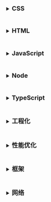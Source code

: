 <details>
<summary><h3 style="display:inline-block">CSS</h3></summary>
  <ul>
    <li><a href="CSS/01_CSS伪类和伪元素的区别">01_CSS伪类和伪元素的区别</a></li>
    <li><a href="CSS/02_清除浮动">02_清除浮动</a></li>
    <li><a href="CSS/03_实现两列布局">03_实现两列布局</a></li>
    <li><a href="CSS/04_实现水平垂直居中">04_实现水平垂直居中</a></li>
    <li><a href="CSS/05_CSS隐藏元素的几种方法">05_CSS隐藏元素的几种方法</a></li>
    <li><a href="CSS/06_CSS中的属性设置百分比时对应的计算基准是？">06_CSS中的属性设置百分比时对应的计算基准是？</a></li>
    <li><a href="CSS/07_行内元素和块级元素的具体区别是什么？行内元素的padding和margin可设置吗？">07_行内元素和块级元素的具体区别是什么？行内元素的padding和margin可设置吗？</a></li>
    <li><a href="CSS/08_如何实现Sticky Footer布局">08_如何实现Sticky Footer布局</a></li>
    <li><a href="CSS/09_CSS中的inherit、initial、unset关键字的区别是什么？">09_CSS中的inherit、initial、unset关键字的区别是什么？</a></li>
    <li><a href="CSS/10_两个嵌套的div，position都是absolute，子div设置top属性，那么这个top是相对于父元素的哪个位置定位的。">10_两个嵌套的div，position都是absolute，子div设置top属性，那么这个top是相对于父元素的哪个位置定位的。</a></li>
    <li><a href="CSS/11_用纯CSS创建一个三角形的原理是什么？">11_用纯CSS创建一个三角形的原理是什么？</a></li>
    <li><a href="CSS/12_CSS sprite(精灵图">12_CSS sprite(精灵图</a></li>
    <li><a href="CSS/13_什么是FOUC？如何避免">13_什么是FOUC？如何避免</a></li>
    <li><a href="CSS/14_display inline-block-block的间隙怎么去除？">14_display inline-block-block的间隙怎么去除？</a></li>
    <li><a href="CSS/15_请简述CSS不同选择器的权重">15_请简述CSS不同选择器的权重</a></li>
    <li><a href="CSS/16_CSS中可以容文字在垂直方向和水平方向重叠的两个属性是什么？">16_CSS中可以容文字在垂直方向和水平方向重叠的两个属性是什么？</a></li>
    <li><a href="CSS/17_如何实现水平居中？">17_如何实现水平居中？</a></li>
    <li><a href="CSS/18_如何实现小于12px的字体">18_如何实现小于12px的字体</a></li>
    <li><a href="CSS/19_简单说一下CSS预处理器">19_简单说一下CSS预处理器</a></li>
    <li><a href="CSS/20_rgba()和opacity的透明效果有什么不同？">20_rgba()和opacity的透明效果有什么不同？</a></li>
    <li><a href="CSS/21_超链接访问过后hover样式就不会出现的问题是什么？如何解决？">21_超链接访问过后hover样式就不会出现的问题是什么？如何解决？</a></li>
    <li><a href="CSS/22_说一说如何解决高度塌陷">22_说一说如何解决高度塌陷</a></li>
    <li><a href="CSS/23_justify-content的space-between和space-around的区别是什么？">23_justify-content的space-between和space-around的区别是什么？</a></li>
    <li><a href="CSS/24_flex 1的完整写法是什么？分别是什么意思？">24_flex 1的完整写法是什么？分别是什么意思？</a></li>
    <li><a href="CSS/25_动手实现一个左右固定100px，中间自适应的三列布局(至少三种)">25_动手实现一个左右固定100px，中间自适应的三列布局(至少三种)</a></li>
    <li><a href="CSS/26_position：absolute是相对于谁的定位？">26_position：absolute是相对于谁的定位？</a></li>
    <li><a href="CSS/27_CSS中存在几种定位方式？">27_CSS中存在几种定位方式？</a></li>
    <li><a href="CSS/28_前端项目中为什么要初始化CSS样式？">28_前端项目中为什么要初始化CSS样式？</a></li>
    <li><a href="CSS/29_什么是CSS Sprites？">29_什么是CSS Sprites？</a></li>
    <li><a href="CSS/30_style标签写在body后与body前有什么区别？">30_style标签写在body后与body前有什么区别？</a></li>
    <li><a href="CSS/31_CSS动画和JS实现的动画分别有哪些优缺点？">31_CSS动画和JS实现的动画分别有哪些优缺点？</a></li>
    <li><a href="CSS/32_说一说transform和translate">32_说一说transform和translate</a></li>
  </ul>
</details>
      
<details>
<summary><h3 style="display:inline-block">HTML</h3></summary>
  <ul>
    <li><a href="HTML/01_页面导入样式时，使用link和@import有什么区别？">01_页面导入样式时，使用link和@import有什么区别？</a></li>
    <li><a href="HTML/02_元素的alt和title有什么区别？">02_元素的alt和title有什么区别？</a></li>
    <li><a href="HTML/03_每个HTML文件里开头都有个很重要的东西，DOCTYPE，知道这是干什么的吗？">03_每个HTML文件里开头都有个很重要的东西，DOCTYPE，知道这是干什么的吗？</a></li>
    <li><a href="HTML/04_简述href和src属性的区别">04_简述href和src属性的区别</a></li>
    <li><a href="HTML/05_HTML5中的拖拽事件的顺序是什么？">05_HTML5中的拖拽事件的顺序是什么？</a></li>
    <li><a href="HTML/06_rgba()和opacity的透明效果有什么不同？">06_rgba()和opacity的透明效果有什么不同？</a></li>
    <li><a href="HTML/07_disabled和readonly的区别？">07_disabled和readonly的区别？</a></li>
    <li><a href="HTML/08_简述一下你对HTML语义化的理解">08_简述一下你对HTML语义化的理解</a></li>
    <li><a href="HTML/09_常用的meta标签有什么？">09_常用的meta标签有什么？</a></li>
    <li><a href="HTML/10_label标签有什么应用场景？">10_label标签有什么应用场景？</a></li>
    <li><a href="HTML/11_两个div上下排列，都设margin，有什么现象？">11_两个div上下排列，都设margin，有什么现象？</a></li>
    <li><a href="HTML/12_iframe 框架有哪些优缺点？">12_iframe 框架有哪些优缺点？</a></li>
    <li><a href="HTML/13_HTML的全局属性有哪些？">13_HTML的全局属性有哪些？</a></li>
    <li><a href="HTML/14_说一下你对网页标准和定制标准机构重要性的理解">14_说一下你对网页标准和定制标准机构重要性的理解</a></li>
    <li><a href="HTML/15_以下选项中，哪些是html5中input新增的type属性的值？">15_以下选项中，哪些是html5中input新增的type属性的值？</a></li>
    <li><a href="HTML/16_下列哪些元素在浏览器默认样式下会加粗文本？">16_下列哪些元素在浏览器默认样式下会加粗文本？</a></li>
    <li><a href="HTML/17_canvas和svg的区别是什么？">17_canvas和svg的区别是什么？</a></li>
    <li><a href="HTML/18_如何禁用a标签跳转页面或定位链接">18_如何禁用a标签跳转页面或定位链接</a></li>
    <li><a href="HTML/19_什么情况下会引发回流？">19_什么情况下会引发回流？</a></li>
    <li><a href="HTML/20_什么情况下会触发重绘？">20_什么情况下会触发重绘？</a></li>
    <li><a href="HTML/21_script标签可以出现在什么位置？那种比较好？">21_script标签可以出现在什么位置？那种比较好？</a></li>
    <li><a href="HTML/22_script标签有什么常用属性？">22_script标签有什么常用属性？</a></li>
    <li><a href="HTML/23_详细说一下script标签的defer属性和async属性">23_详细说一下script标签的defer属性和async属性</a></li>
    <li><a href="HTML/24_HTML中那些标签允许省略结尾标签？">24_HTML中那些标签允许省略结尾标签？</a></li>
  </ul>
</details>
      
<details>
<summary><h3 style="display:inline-block">JavaScript</h3></summary>
  <ul>
    <li><a href="JavaScript/01_写一个mySetInterVal(fn, a, b)，每次间隔a,a+b,a+2b,...,a+nb的时间，然后写一个myClear，停止上面的mySetInterVal">01_写一个mySetInterVal(fn, a, b)，每次间隔a,a+b,a+2b,...,a+nb的时间，然后写一个myClear，停止上面的mySetInterVal</a></li>
    <li><a href="JavaScript/02_写个js方法统计localStorage的使用空间和剩余空间">02_写个js方法统计localStorage的使用空间和剩余空间</a></li>
    <li><a href="JavaScript/03_什么是闭包？闭包的优缺点以及实现原理和应用场景分别是什么？">03_什么是闭包？闭包的优缺点以及实现原理和应用场景分别是什么？</a></li>
    <li><a href="JavaScript/04_什么是事件委托？有什么好处？">04_什么是事件委托？有什么好处？</a></li>
    <li><a href="JavaScript/05_类数组和数组的区别是什么？类数组如何转换为数组">05_类数组和数组的区别是什么？类数组如何转换为数组</a></li>
    <li><a href="JavaScript/06_如何实现链式调用">06_如何实现链式调用</a></li>
    <li><a href="JavaScript/07_实现add(1)(2)(3)">07_实现add(1)(2)(3)</a></li>
    <li><a href="JavaScript/08_==和===、以及Object.is的区别">08_==和===、以及Object.is的区别</a></li>
    <li><a href="JavaScript/09_实现lodash 的_.get()方法">09_实现lodash 的_.get()方法</a></li>
    <li><a href="JavaScript/10_防抖和节流">10_防抖和节流</a></li>
    <li><a href="JavaScript/11_箭头函数与普通函数的区别">11_箭头函数与普通函数的区别</a></li>
    <li><a href="JavaScript/12_用js递归的方式写1~100的求和">12_用js递归的方式写1~100的求和</a></li>
    <li><a href="JavaScript/13_for...in和for...of的区别？">13_for...in和for...of的区别？</a></li>
    <li><a href="JavaScript/14_下面代码执行后，iNum的值是">14_下面代码执行后，iNum的值是</a></li>
    <li><a href="JavaScript/15_用js实现随机选取10–100之间的10个数字，存入一个数组，并排序">15_用js实现随机选取10–100之间的10个数字，存入一个数组，并排序</a></li>
    <li><a href="JavaScript/16_Promise.all处理异步请求，其中有成功有失败，那么Promise.all的状态是什么？">16_Promise.all处理异步请求，其中有成功有失败，那么Promise.all的状态是什么？</a></li>
    <li><a href="JavaScript/17_简述JavaScript同步和异步的区别">17_简述JavaScript同步和异步的区别</a></li>
    <li><a href="JavaScript/18_es6中for循环中let和var区别">18_es6中for循环中let和var区别</a></li>
    <li><a href="JavaScript/19_JavaScript中如何清空一个数组">19_JavaScript中如何清空一个数组</a></li>
    <li><a href="JavaScript/20_JavaScript的typeof返回哪些数据类型">20_JavaScript的typeof返回哪些数据类型</a></li>
    <li><a href="JavaScript/21_如何判断一个变量的类型">21_如何判断一个变量的类型</a></li>
    <li><a href="JavaScript/22_['1', '2', '3'].map(parseInt) what & why">22_['1', '2', '3'].map(parseInt) what & why</a></li>
    <li><a href="JavaScript/23_介绍下 Set、Map、WeakSet 和 WeakMap 的区别？">23_介绍下 Set、Map、WeakSet 和 WeakMap 的区别？</a></li>
    <li><a href="JavaScript/24_eval是做什么的？">24_eval是做什么的？</a></li>
    <li><a href="JavaScript/25_js中有几种模块规范？">25_js中有几种模块规范？</a></li>
    <li><a href="JavaScript/26_如何获取浏览器URL中查询字符串中的参数？">26_如何获取浏览器URL中查询字符串中的参数？</a></li>
    <li><a href="JavaScript/27_ES6如何动态加载import">27_ES6如何动态加载import</a></li>
    <li><a href="JavaScript/28_for...of和for...in的区别">28_for...of和for...in的区别</a></li>
    <li><a href="JavaScript/29_实现(5).add(3).minus(2)功能">29_实现(5).add(3).minus(2)功能</a></li>
    <li><a href="JavaScript/30_Promise构造函数是同步执行还是异步执行，那么then方法呢？">30_Promise构造函数是同步执行还是异步执行，那么then方法呢？</a></li>
    <li><a href="JavaScript/31_forEach，map和filter的区别">31_forEach，map和filter的区别</a></li>
    <li><a href="JavaScript/32_手写Promise.all方法">32_手写Promise.all方法</a></li>
    <li><a href="JavaScript/33_用最简单的方法求数组中最大的元素">33_用最简单的方法求数组中最大的元素</a></li>
    <li><a href="JavaScript/34_说说你对以下几个页面生命周期事件的理解：DOMContentLoaded，load，beforeunload，unload">34_说说你对以下几个页面生命周期事件的理解：DOMContentLoaded，load，beforeunload，unload</a></li>
    <li><a href="JavaScript/35_如何阻止事件冒泡和默认行为">35_如何阻止事件冒泡和默认行为</a></li>
    <li><a href="JavaScript/36_typeof NaN的结果是什么？">36_typeof NaN的结果是什么？</a></li>
    <li><a href="JavaScript/37_如何把一个字符串的大小写取反(大写变小写小写变大写)，例如'AbC'变成'aBc' 。">37_如何把一个字符串的大小写取反(大写变小写小写变大写)，例如'AbC'变成'aBc' 。</a></li>
    <li><a href="JavaScript/38_forEach中return有效果吗？如何中断forEach循环？">38_forEach中return有效果吗？如何中断forEach循环？</a></li>
    <li><a href="JavaScript/39_在JavaScript中如何判断一个值为数组类型">39_在JavaScript中如何判断一个值为数组类型</a></li>
    <li><a href="JavaScript/40_call和apply的区别是什么，哪个性能更好一些">40_call和apply的区别是什么，哪个性能更好一些</a></li>
    <li><a href="JavaScript/41_isNaN和Number.isNaN函数的区别？">41_isNaN和Number.isNaN函数的区别？</a></li>
    <li><a href="JavaScript/42_Array构造函数只有一个参数时的表现？">42_Array构造函数只有一个参数时的表现？</a></li>
    <li><a href="JavaScript/43_{}和[]的valueOf和toString的结果是什么？">43_{}和[]的valueOf和toString的结果是什么？</a></li>
    <li><a href="JavaScript/44_如何将字符串转换为数字">44_如何将字符串转换为数字</a></li>
    <li><a href="JavaScript/45_如何将浮点数点左边的数每三位添加一个逗号，如12000000.11转化为12, 000, 000.11">45_如何将浮点数点左边的数每三位添加一个逗号，如12000000.11转化为12, 000, 000.11</a></li>
    <li><a href="JavaScript/46_请分析5 == [[['5']]]的结果">46_请分析5 == [[['5']]]的结果</a></li>
    <li><a href="JavaScript/47_分析代码结果题">47_分析代码结果题</a></li>
    <li><a href="JavaScript/48_选出执行结果为[0,1,2,3,4]的代码">48_选出执行结果为[0,1,2,3,4]的代码</a></li>
    <li><a href="JavaScript/49_请描述cookies、sessionStorage和localStorage的区别">49_请描述cookies、sessionStorage和localStorage的区别</a></li>
    <li><a href="JavaScript/50_说说你对作用域链的理解">50_说说你对作用域链的理解</a></li>
    <li><a href="JavaScript/51_null和undefined的区别">51_null和undefined的区别</a></li>
    <li><a href="JavaScript/52_JavaScript中的'use strict';是什么意思？">52_JavaScript中的'use strict';是什么意思？</a></li>
    <li><a href="JavaScript/53_说一说你对JSON的了解">53_说一说你对JSON的了解</a></li>
    <li><a href="JavaScript/54_attribute和property的区别是什么？">54_attribute和property的区别是什么？</a></li>
    <li><a href="JavaScript/55_谈谈let和var的区别">55_谈谈let和var的区别</a></li>
    <li><a href="JavaScript/56_封装一个函数，参数是定时器的事件，.then执行回调函数">56_封装一个函数，参数是定时器的事件，.then执行回调函数</a></li>
    <li><a href="JavaScript/57_如何判断两个对象相等">57_如何判断两个对象相等</a></li>
    <li><a href="JavaScript/58_写一个函数来判断一个对象是否为数组">58_写一个函数来判断一个对象是否为数组</a></li>
    <li><a href="JavaScript/59_简单说一下async、await的优缺点">59_简单说一下async、await的优缺点</a></li>
    <li><a href="JavaScript/60_以下哪个语句打印结果是false？">60_以下哪个语句打印结果是false？</a></li>
    <li><a href="JavaScript/61_代码的输出结果是什么？为什么？">61_代码的输出结果是什么？为什么？</a></li>
    <li><a href="JavaScript/62_typeof null的结果是什么？为什么？">62_typeof null的结果是什么？为什么？</a></li>
    <li><a href="JavaScript/63_请阅读下面这段代码，并说出输出结果">63_请阅读下面这段代码，并说出输出结果</a></li>
    <li><a href="JavaScript/64_编写一个方法，将短横线命名法转换为驼峰命名法">64_编写一个方法，将短横线命名法转换为驼峰命名法</a></li>
    <li><a href="JavaScript/65_foo = foo  bar，这行代码是什么意思？">65_foo = foo  bar，这行代码是什么意思？</a></li>
    <li><a href="JavaScript/66_观察下面的代码，代码会输出什么？">66_观察下面的代码，代码会输出什么？</a></li>
    <li><a href="JavaScript/67_数组中的pop、push、unshift和shift有什么区别？">67_数组中的pop、push、unshift和shift有什么区别？</a></li>
    <li><a href="JavaScript/68_分析下面这段代码，并说出输出结果">68_分析下面这段代码，并说出输出结果</a></li>
    <li><a href="JavaScript/69_字符串反转，如将'12345678'变成'87654321'">69_字符串反转，如将'12345678'变成'87654321'</a></li>
    <li><a href="JavaScript/70_JavaScript中的!!是什么？">70_JavaScript中的!!是什么？</a></li>
    <li><a href="JavaScript/71_Proxy相比Object.defineProperty有什么优势">71_Proxy相比Object.defineProperty有什么优势</a></li>
    <li><a href="JavaScript/72_说一下暂时性死区">72_说一下暂时性死区</a></li>
    <li><a href="JavaScript/73_第133题：typeof Date.now()的值是什么？">73_第133题：typeof Date.now()的值是什么？</a></li>
    <li><a href="JavaScript/74_[] == ![]的结果是什么？为什么？">74_[] == ![]的结果是什么？为什么？</a></li>
    <li><a href="JavaScript/75_null是不是一个对象？如果是，如何判断一个对象是null？">75_null是不是一个对象？如果是，如何判断一个对象是null？</a></li>
    <li><a href="JavaScript/76_箭头可以当做构造函数吗？为什么？">76_箭头可以当做构造函数吗？为什么？</a></li>
    <li><a href="JavaScript/77_页面上有一个input，还有一个p标签，改变input后p标签就跟着变化，如何处理？监听input的哪个事件，在什么时候触发？">77_页面上有一个input，还有一个p标签，改变input后p标签就跟着变化，如何处理？监听input的哪个事件，在什么时候触发？</a></li>
    <li><a href="JavaScript/78_怎么禁止默认行为？a标签的默认行为被禁止怎么实现跳转？">78_怎么禁止默认行为？a标签的默认行为被禁止怎么实现跳转？</a></li>
    <li><a href="JavaScript/79_如何计算一个对象的深度">79_如何计算一个对象的深度</a></li>
    <li><a href="JavaScript/80_[1,2]=='1,2'的结果是什么？为什么？">80_[1,2]=='1,2'的结果是什么？为什么？</a></li>
    <li><a href="JavaScript/81_写一个函数，用于打乱一个数组，并返回">81_写一个函数，用于打乱一个数组，并返回</a></li>
    <li><a href="JavaScript/82_在一个ul里有10个li，实现点击对应的li，输出对应的下标">82_在一个ul里有10个li，实现点击对应的li，输出对应的下标</a></li>
    <li><a href="JavaScript/83_请说出函数的执行结果，为什么？">83_请说出函数的执行结果，为什么？</a></li>
    <li><a href="JavaScript/84_函数中的arguments是数组吗？若不是，如何将它转化为真正的数组？">84_函数中的arguments是数组吗？若不是，如何将它转化为真正的数组？</a></li>
    <li><a href="JavaScript/85_说一说在前端项目中如何捕获异常">85_说一说在前端项目中如何捕获异常</a></li>
    <li><a href="JavaScript/86_如何获取html元素实际的样式值？">86_如何获取html元素实际的样式值？</a></li>
    <li><a href="JavaScript/87_alert(1&&2)的值是什么？">87_alert(1&&2)的值是什么？</a></li>
    <li><a href="JavaScript/88_说一说JS提供的遍历数组的API">88_说一说JS提供的遍历数组的API</a></li>
    <li><a href="JavaScript/89_Number(null)的结果是什么？">89_Number(null)的结果是什么？</a></li>
    <li><a href="JavaScript/90_请对已知数组进行升序排序">90_请对已知数组进行升序排序</a></li>
    <li><a href="JavaScript/91_promise的.catch执行后，.then还会执行吗？">91_promise的.catch执行后，.then还会执行吗？</a></li>
    <li><a href="JavaScript/91_在js中，请说说你对10.toString(16)的理解">91_在js中，请说说你对10.toString(16)的理解</a></li>
    <li><a href="JavaScript/92_简单说一下==是怎么工作的">92_简单说一下==是怎么工作的</a></li>
    <li><a href="JavaScript/93_下列代码的运行结果是什么？为什么？">93_下列代码的运行结果是什么？为什么？</a></li>
    <li><a href="JavaScript/94_该语句的结果是什么？">94_该语句的结果是什么？</a></li>
    <li><a href="JavaScript/95_下面这段代码的运行结果是什么？">95_下面这段代码的运行结果是什么？</a></li>
    <li><a href="JavaScript/96_谈一谈var、let和const的区别">96_谈一谈var、let和const的区别</a></li>
    <li><a href="JavaScript/97_什么是Proxy？使用场景有哪些？">97_什么是Proxy？使用场景有哪些？</a></li>
    <li><a href="JavaScript/98_简单说下ES6中的迭代器">98_简单说下ES6中的迭代器</a></li>
    <li><a href="JavaScript/99_怎么使用setTimeout实现setInterval？">99_怎么使用setTimeout实现setInterval？</a></li>
    <li><a href="JavaScript/100_实现数组去重">100_实现数组去重</a></li>
    <li><a href="JavaScript/101_改造下面这段代码，使其输入1 2 3 4 5">101_改造下面这段代码，使其输入1 2 3 4 5</a></li>
    <li><a href="JavaScript/102_如何判断一个对象是空对象">102_如何判断一个对象是空对象</a></li>
    <li><a href="JavaScript/103_你知道window.requestAnimationFrame吗？">103_你知道window.requestAnimationFrame吗？</a></li>
    <li><a href="JavaScript/104_下面这段代码的运行结果是什么？">104_下面这段代码的运行结果是什么？</a></li>
    <li><a href="JavaScript/105_​const声明了数组，还能push元素吗，为什么？">105_​const声明了数组，还能push元素吗，为什么？</a></li>
    <li><a href="JavaScript/106_有封装过axios吗？怎么封装的？">106_有封装过axios吗？怎么封装的？</a></li>
    <li><a href="JavaScript/107_object.assign和扩展运算法是深拷贝还是浅拷贝，两者区别是什么？">107_object.assign和扩展运算法是深拷贝还是浅拷贝，两者区别是什么？</a></li>
    <li><a href="JavaScript/108_Math.ceil()、Math.round()、Math.floor()三者的区别是什么？">108_Math.ceil()、Math.round()、Math.floor()三者的区别是什么？</a></li>
    <li><a href="JavaScript/109_用尽可能多的方法实现数组扁平化">109_用尽可能多的方法实现数组扁平化</a></li>
    <li><a href="JavaScript/110_基本类型之间的转换">110_基本类型之间的转换</a></li>
    <li><a href="JavaScript/111_localStorage和sessionStorage有什么相同点和不同点">111_localStorage和sessionStorage有什么相同点和不同点</a></li>
    <li><a href="JavaScript/112_下面这段代码的运行结果是什么？为什么？">112_下面这段代码的运行结果是什么？为什么？</a></li>
    <li><a href="JavaScript/113_说一说ES的新特性">113_说一说ES的新特性</a></li>
    <li><a href="JavaScript/114_如何判断一个变量是字符串类型">114_如何判断一个变量是字符串类型</a></li>
    <li><a href="JavaScript/115_说一下你了解的Promise方法">115_说一下你了解的Promise方法</a></li>
  </ul>
</details>
      
<details>
<summary><h3 style="display:inline-block">Node</h3></summary>
  <ul>
    <li><a href="Node/01_NodeJS中存在哪些全局的对象、属性、方法">01_NodeJS中存在哪些全局的对象、属性、方法</a></li>
  </ul>
</details>
      
<details>
<summary><h3 style="display:inline-block">TypeScript</h3></summary>
  <ul>
    <li><a href="TypeScript/01_TS中any和unknown有什么区别？">01_TS中any和unknown有什么区别？</a></li>
    <li><a href="TypeScript/02_你有在项目中使用过TypeScript吗？">02_你有在项目中使用过TypeScript吗？</a></li>
    <li><a href="TypeScript/03_如何将unknown类型指定为一个更具体的类型？">03_如何将unknown类型指定为一个更具体的类型？</a></li>
    <li><a href="TypeScript/04_Typescript中never和void的区别？">04_Typescript中never和void的区别？</a></li>
    <li><a href="TypeScript/05_TypeScript的内置数据类型有哪些？">05_TypeScript的内置数据类型有哪些？</a></li>
    <li><a href="TypeScript/06_tsconfig.json是什么的？">06_tsconfig.json是什么的？</a></li>
    <li><a href="TypeScript/07_TypeScript支持的访问修饰符有哪些？">07_TypeScript支持的访问修饰符有哪些？</a></li>
    <li><a href="TypeScript/08_Typescript中interface和type的差别是什么？">08_Typescript中interface和type的差别是什么？</a></li>
  </ul>
</details>
      
<details>
<summary><h3 style="display:inline-block">工程化</h3></summary>
  <ul>
    <li><a href="工程化/01_webpack中loader和plugin的区别是什么？">01_webpack中loader和plugin的区别是什么？</a></li>
    <li><a href="工程化/02_你知道tree-shaking吗？简单说下原理">02_你知道tree-shaking吗？简单说下原理</a></li>
    <li><a href="工程化/03_ESLint是什么？">03_ESLint是什么？</a></li>
    <li><a href="工程化/04_babel-polyfill是干什么的？">04_babel-polyfill是干什么的？</a></li>
    <li><a href="工程化/05_从你的角度说说webpack是做什么？">05_从你的角度说说webpack是做什么？</a></li>
  </ul>
</details>
      
<details>
<summary><h3 style="display:inline-block">性能优化</h3></summary>
  <ul>
    <li><a href="性能优化/01_什么情况下会导致内存泄漏，该如何解决">01_什么情况下会导致内存泄漏，该如何解决</a></li>
    <li><a href="性能优化/02_png-8和png-24有什么区别">02_png-8和png-24有什么区别</a></li>
    <li><a href="性能优化/03_一个页面上包含大量图片（电商网站），加载速度很慢，有什么优化方案吗？">03_一个页面上包含大量图片（电商网站），加载速度很慢，有什么优化方案吗？</a></li>
    <li><a href="性能优化/04_为什么利用多个域名来存储网站资源会更有效？">04_为什么利用多个域名来存储网站资源会更有效？</a></li>
    <li><a href="性能优化/05_CDN是什么？为什么使用CDN？">05_CDN是什么？为什么使用CDN？</a></li>
  </ul>
</details>
      
<details>
<summary><h3 style="display:inline-block">框架</h3></summary>
  <ul>
    <li><a href="框架/01_对v-model的理解">01_对v-model的理解</a></li>
    <li><a href="框架/02_v-show和v-if的区别">02_v-show和v-if的区别</a></li>
    <li><a href="框架/03_Vue.delete和delete的区别">03_Vue.delete和delete的区别</a></li>
    <li><a href="框架/04_什么是虚拟DOM？">04_什么是虚拟DOM？</a></li>
    <li><a href="框架/05_Vue3.0里为什么要用Proxy API替代defineProperty API？">05_Vue3.0里为什么要用Proxy API替代defineProperty API？</a></li>
    <li><a href="框架/06_谈谈你对Vue中keep-alive的理解">06_谈谈你对Vue中keep-alive的理解</a></li>
    <li><a href="框架/07_说说vue中，key的原理">07_说说vue中，key的原理</a></li>
    <li><a href="框架/08_Vue中的自定义指令是什么？有什么应用场景">08_Vue中的自定义指令是什么？有什么应用场景</a></li>
    <li><a href="框架/09_Vue父子组件生命周期的执行顺序是什么？">09_Vue父子组件生命周期的执行顺序是什么？</a></li>
    <li><a href="框架/10_Vue父组件可以监听到子组件的生命周期吗？请说出实现方法。">10_Vue父组件可以监听到子组件的生命周期吗？请说出实现方法。</a></li>
    <li><a href="框架/11_怎么为Vue3组件实现v-model？">11_怎么为Vue3组件实现v-model？</a></li>
    <li><a href="框架/12_说一说Vue2与Vue3有哪些不同？">12_说一说Vue2与Vue3有哪些不同？</a></li>
    <li><a href="框架/13_Vue2可以监听数组的变化的吗？怎么解决？">13_Vue2可以监听数组的变化的吗？怎么解决？</a></li>
    <li><a href="框架/14_说一说useRoute和useRouter的区别">14_说一说useRoute和useRouter的区别</a></li>
    <li><a href="框架/15_为什么v-if和v-for不能一起使用？">15_为什么v-if和v-for不能一起使用？</a></li>
    <li><a href="框架/16_说一下Vue组件的通信方式">16_说一下Vue组件的通信方式</a></li>
    <li><a href="框架/17_说一说Vue中diff算法">17_说一说Vue中diff算法</a></li>
    <li><a href="框架/18_刷新浏览器后，Vuex的数据是否存在？如何解决？">18_刷新浏览器后，Vuex的数据是否存在？如何解决？</a></li>
    <li><a href="框架/19_虚拟DOM真的比真实DOM快吗？">19_虚拟DOM真的比真实DOM快吗？</a></li>
    <li><a href="框架/20_说一下Vue父子组件的生命周期">20_说一下Vue父子组件的生命周期</a></li>
  </ul>
</details>
      
<details>
<summary><h3 style="display:inline-block">网络</h3></summary>
  <ul>
    <li><a href="网络/01_HTTP包含的几种请求方式">01_HTTP包含的几种请求方式</a></li>
    <li><a href="网络/02_POST和GET的区别，何时使用POST">02_POST和GET的区别，何时使用POST</a></li>
    <li><a href="网络/03_开发中常用的几种Content-Type ？">03_开发中常用的几种Content-Type ？</a></li>
    <li><a href="网络/04_Ajax和Fetch的区别">04_Ajax和Fetch的区别</a></li>
    <li><a href="网络/05_说一下图片的懒加载和预加载">05_说一下图片的懒加载和预加载</a></li>
  </ul>
</details>